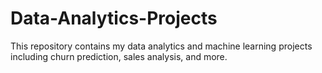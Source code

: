 # Data-Analytics-Projects
This repository contains my data analytics and machine learning projects including churn prediction, sales analysis, and more.
